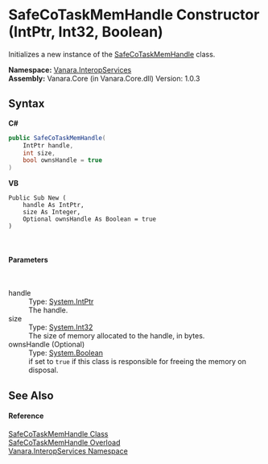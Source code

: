 # SafeCoTaskMemHandle Constructor (IntPtr, Int32, Boolean)
 

Initializes a new instance of the <a href="bbe30f67-7654-0850-8630-770714a104d3">SafeCoTaskMemHandle</a> class.

**Namespace:**&nbsp;<a href="46913109-b3e0-3b59-6f7f-071f8aa90bf0">Vanara.InteropServices</a><br />**Assembly:**&nbsp;Vanara.Core (in Vanara.Core.dll) Version: 1.0.3

## Syntax

**C#**<br />
``` C#
public SafeCoTaskMemHandle(
	IntPtr handle,
	int size,
	bool ownsHandle = true
)
```

**VB**<br />
``` VB
Public Sub New ( 
	handle As IntPtr,
	size As Integer,
	Optional ownsHandle As Boolean = true
)
```

<br />

#### Parameters
&nbsp;<dl><dt>handle</dt><dd>Type: <a href="http://msdn2.microsoft.com/en-us/library/5he14kz8" target="_blank">System.IntPtr</a><br />The handle.</dd><dt>size</dt><dd>Type: <a href="http://msdn2.microsoft.com/en-us/library/td2s409d" target="_blank">System.Int32</a><br />The size of memory allocated to the handle, in bytes.</dd><dt>ownsHandle (Optional)</dt><dd>Type: <a href="http://msdn2.microsoft.com/en-us/library/a28wyd50" target="_blank">System.Boolean</a><br />if set to `true` if this class is responsible for freeing the memory on disposal.</dd></dl>

## See Also


#### Reference
<a href="bbe30f67-7654-0850-8630-770714a104d3">SafeCoTaskMemHandle Class</a><br /><a href="6e0dcea9-3e70-53c6-7e8c-cdfcd82b0417">SafeCoTaskMemHandle Overload</a><br /><a href="46913109-b3e0-3b59-6f7f-071f8aa90bf0">Vanara.InteropServices Namespace</a><br />